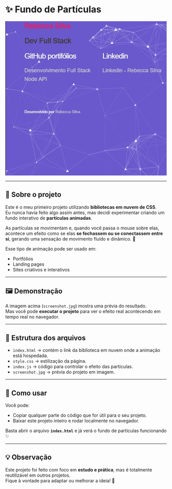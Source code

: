 # ✨ Fundo de Partículas

![Preview do projeto](./screenshot.jpg)

---

## 📌 Sobre o projeto
Este é o meu primeiro projeto utilizando **bibliotecas em nuvem de CSS**.  
Eu nunca havia feito algo assim antes, mas decidi experimentar criando um fundo interativo de **partículas animadas**.  

As partículas se movimentam e, quando você passa o mouse sobre elas, acontece um efeito como se elas **se fechassem ou se conectassem entre si**, gerando uma sensação de movimento fluído e dinâmico. 🎇  

Esse tipo de animação pode ser usado em:
- Portfólios
- Landing pages
- Sites criativos e interativos

---

## 🖼️ Demonstração
A imagem acima (`screenshot.jpg`) mostra uma prévia do resultado.  
Mas você pode **executar o projeto** para ver o efeito real acontecendo em tempo real no navegador.  

---

## 📂 Estrutura dos arquivos
- `index.html` → contém o link da biblioteca em nuvem onde a animação está hospedada.  
- `style.css` → estilização da página.  
- `index.js` → código para controlar o efeito das partículas.  
- `screenshot.jpg` → prévia do projeto em imagem.  

---

## 🔧 Como usar
Você pode:
- Copiar qualquer parte do código que for útil para o seu projeto.  
- Baixar este projeto inteiro e rodar localmente no navegador.  

Basta abrir o arquivo **`index.html`** e já verá o fundo de partículas funcionando ✨  

---

## 💡 Observação
Este projeto foi feito com foco em **estudo e prática**, mas é totalmente reutilizável em outros projetos.  
Fique à vontade para adaptar ou melhorar a ideia! 🚀
